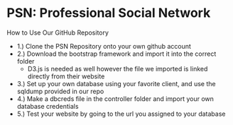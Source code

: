 # PSN: Professional Social Network
How to Use Our GitHub Repository
* 1.) Clone the PSN Repository onto your own github account
* 2.) Download the bootstrap framework and import it into the correct folder
    * D3.js is needed as well however the file we imported is linked directly from their website
* 3.) Set up your own database using your favorite client, and use the sqldump provided in our repo 
* 4.) Make a dbcreds file in the controller folder and import your own database credentials
* 5.) Test your website by going to the url you assigned to your database



